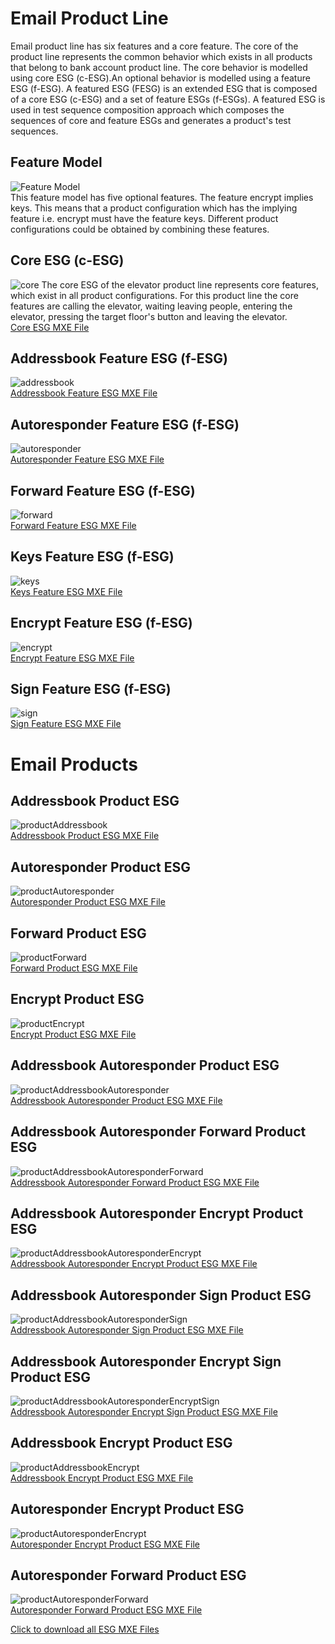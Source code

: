 # Email Product Line 

Email product line has six features and a core feature. The core of the product line represents the common behavior which exists in all products that belong to bank account product line. The core behavior is modelled using core ESG (c-ESG).An optional behavior is modelled using a feature ESG (f-ESG). A featured ESG (FESG) is an extended ESG that is composed of a core ESG (c-ESG) and a set of feature ESGs (f-ESGs). A featured ESG is used in test sequence composition approach which composes the sequences of core and feature ESGs and generates a product's test sequences.

## Feature Model

![Feature Model](https://github.com/esg4aspl/SPL-FESG-Examples/blob/master/Email/EmailModelImages/EmailPL_FeatureModel.png)\
This feature model has five optional features. The feature encrypt implies keys. This means that a product configuration which has the implying feature i.e. encrypt must have the feature keys. Different product configurations could be obtained by combining these features. 

## Core ESG (c-ESG)
 ![core](https://github.com/esg4aspl/SPL-FESG-Examples/blob/master/Email/EmailModelImages/core.png)
 The core ESG of the elevator product line represents core features, which exist in all product configurations. For this product line the core features are calling the elevator, waiting leaving people, entering the elevator, pressing the target floor's button and leaving the elevator.\
 [Core ESG MXE File]()

## Addressbook Feature ESG (f-ESG)
![addressbook](https://github.com/esg4aspl/SPL-FESG-Examples/blob/master/Email/EmailModelImages/addressbook.png)
\
[Addressbook Feature ESG MXE File]()

## Autoresponder Feature ESG (f-ESG)
![autoresponder](https://github.com/esg4aspl/SPL-FESG-Examples/blob/master/Email/EmailModelImages/autoresponder.png)
\
[Autoresponder Feature ESG MXE File]()

## Forward Feature ESG (f-ESG)
![forward](https://github.com/esg4aspl/SPL-FESG-Examples/blob/master/Email/EmailModelImages/forward.png)
\
[Forward Feature ESG MXE File]()

## Keys Feature ESG (f-ESG)
![keys](https://github.com/esg4aspl/SPL-FESG-Examples/blob/master/Email/EmailModelImages/keys.png)
\
[Keys Feature ESG MXE File]()

## Encrypt Feature ESG (f-ESG)
![encrypt](https://github.com/esg4aspl/SPL-FESG-Examples/blob/master/Email/EmailModelImages/encrypt.png)
\
[Encrypt Feature ESG MXE File]()
## Sign Feature ESG (f-ESG)
![sign]()
\
[Sign Feature ESG MXE File](https://github.com/esg4aspl/SPL-FESG-Examples/blob/master/Email/EmailModelImages/sign.png)

 # Email Products
 
 ## Addressbook Product ESG
![productAddressbook](https://github.com/esg4aspl/SPL-FESG-Examples/blob/master/Email/EmailModelImages/emailProduct_addressbook.png)
\
[Addressbook Product ESG MXE File]()

 ## Autoresponder Product ESG
![productAutoresponder](https://github.com/esg4aspl/SPL-FESG-Examples/blob/master/Email/EmailModelImages/emailProduct_autoresponder.png)
\
[Autoresponder Product ESG MXE File]()

 ## Forward Product ESG
![productForward](https://github.com/esg4aspl/SPL-FESG-Examples/blob/master/Email/EmailModelImages/emailProduct_forward.png)
\
[Forward Product ESG MXE File]()

 ## Encrypt Product ESG
![productEncrypt](https://github.com/esg4aspl/SPL-FESG-Examples/blob/master/Email/EmailModelImages/emailProduct_encrypt.png)
\
[Encrypt Product ESG MXE File]()

 ## Addressbook Autoresponder Product ESG
![productAddressbookAutoresponder](https://github.com/esg4aspl/SPL-FESG-Examples/blob/master/Email/EmailModelImages/emailProduct_addressbookAutoresponder.png)
\
[Addressbook Autoresponder Product ESG MXE File]()

 ## Addressbook Autoresponder Forward Product ESG
![productAddressbookAutoresponderForward](https://github.com/esg4aspl/SPL-FESG-Examples/blob/master/Email/EmailModelImages/emailProduct_addressbookAutoresponderForward.png)
\
[Addressbook Autoresponder Forward Product ESG MXE File]()

 ## Addressbook Autoresponder Encrypt Product ESG
![productAddressbookAutoresponderEncrypt](https://github.com/esg4aspl/SPL-FESG-Examples/blob/master/Email/EmailModelImages/emailProduct_addressbookAutoresponderEncrypt.png)
\
[Addressbook Autoresponder Encrypt Product ESG MXE File]()

 ## Addressbook Autoresponder Sign Product ESG
![productAddressbookAutoresponderSign](https://github.com/esg4aspl/SPL-FESG-Examples/blob/master/Email/EmailModelImages/emailProduct_addressbookAutoresponderSign.png)
\
[Addressbook Autoresponder Sign Product ESG MXE File]()

 ## Addressbook Autoresponder Encrypt Sign Product ESG
![productAddressbookAutoresponderEncryptSign](https://github.com/esg4aspl/SPL-FESG-Examples/blob/master/Email/EmailModelImages/emailProduct_addressbookAutoresponderEncryptSign.png)
\
[Addressbook Autoresponder Encrypt Sign Product ESG MXE File]()

 ## Addressbook Encrypt Product ESG
![productAddressbookEncrypt](https://github.com/esg4aspl/SPL-FESG-Examples/blob/master/Email/EmailModelImages/emailProduct_addressbookEncrypt.png)
\
[Addressbook Encrypt Product ESG MXE File]()

 ## Autoresponder Encrypt Product ESG
![productAutoresponderEncrypt](https://github.com/esg4aspl/SPL-FESG-Examples/blob/master/Email/EmailModelImages/emailProduct_autoresponderEncrypt.png)
\
[Autoresponder Encrypt Product ESG MXE File]()

 ## Autoresponder Forward Product ESG
![productAutoresponderForward](https://github.com/esg4aspl/SPL-FESG-Examples/blob/master/Email/EmailModelImages/emailProduct_autoresponderForward.png)
\
[Autoresponder Forward Product ESG MXE File]()

[Click to download all ESG MXE Files]()
